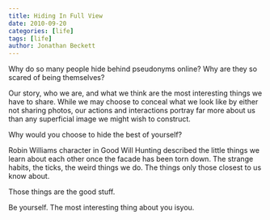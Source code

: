 ```yaml
---
title: Hiding In Full View
date: 2010-09-20
categories: [life]
tags: [life]
author: Jonathan Beckett
---
```


Why do so many people hide behind pseudonyms online? Why are they so scared of being themselves?

Our story, who we are, and what we think are the most interesting things we have to share. While we may choose to conceal what we look like by either not sharing photos, our actions and interactions portray far more about us than any superficial image we might wish to construct.

Why would you choose to hide the best of yourself?

Robin Williams character in Good Will Hunting described the little things we learn about each other once the facade has been torn down. The strange habits, the ticks, the weird things we do. The things only those closest to us know about.

Those things are the good stuff.

Be yourself. The most interesting thing about you isyou.